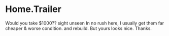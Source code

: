# Home.Trailer
Would you take $1000?? sight unseen  In no rush here, I usually get them far cheaper &amp; worse condition. and rebuild. But yours looks nice. Thanks.

